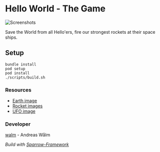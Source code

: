 Hello World - The Game
=====================

![Screenshots](https://raw.github.com/walm/helloworld-game/master/screenshots.jpg)

Save the World from all Hello'ers, fire our strongest rockets at their space ships.

## Setup

    bundle install
    pod setup
    pod install
    ./scripts/build.sh

### Resources

 * [Earth image](http://jootix.com/wallpaper/1189)
 * [Rocket images](http://graphicriver.net/item/rocket-ships/2698901)
 * [UFO image](http://graphicriver.net/item/flying-saucer-photoshop-psd/2291619?sso)

### Developer

[walm](https://github.com/walm) - Andreas Wålm

*Build with [Sparrow-Framework](https://github.com/PrimaryFeather/Sparrow-Framework)*
